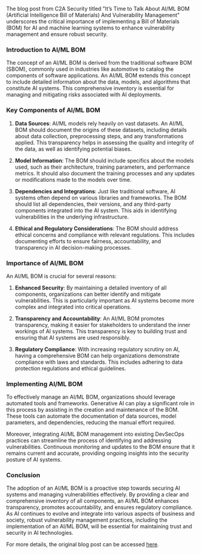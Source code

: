 The blog post from C2A Security titled "It’s Time to Talk About AI/ML BOM (Artificial Intelligence Bill of Materials) And Vulnerability Management" underscores the critical importance of implementing a Bill of Materials (BOM) for AI and machine learning systems to enhance vulnerability management and ensure robust security. 

### Introduction to AI/ML BOM

The concept of an AI/ML BOM is derived from the traditional software BOM (SBOM), commonly used in industries like automotive to catalog the components of software applications. An AI/ML BOM extends this concept to include detailed information about the data, models, and algorithms that constitute AI systems. This comprehensive inventory is essential for managing and mitigating risks associated with AI deployments.

### Key Components of AI/ML BOM

1. **Data Sources**: AI/ML models rely heavily on vast datasets. An AI/ML BOM should document the origins of these datasets, including details about data collection, preprocessing steps, and any transformations applied. This transparency helps in assessing the quality and integrity of the data, as well as identifying potential biases.

2. **Model Information**: The BOM should include specifics about the models used, such as their architecture, training parameters, and performance metrics. It should also document the training processes and any updates or modifications made to the models over time.

3. **Dependencies and Integrations**: Just like traditional software, AI systems often depend on various libraries and frameworks. The BOM should list all dependencies, their versions, and any third-party components integrated into the AI system. This aids in identifying vulnerabilities in the underlying infrastructure.

4. **Ethical and Regulatory Considerations**: The BOM should address ethical concerns and compliance with relevant regulations. This includes documenting efforts to ensure fairness, accountability, and transparency in AI decision-making processes.

### Importance of AI/ML BOM

An AI/ML BOM is crucial for several reasons:

1. **Enhanced Security**: By maintaining a detailed inventory of all components, organizations can better identify and mitigate vulnerabilities. This is particularly important as AI systems become more complex and integrated into critical operations.

2. **Transparency and Accountability**: An AI/ML BOM promotes transparency, making it easier for stakeholders to understand the inner workings of AI systems. This transparency is key to building trust and ensuring that AI systems are used responsibly.

3. **Regulatory Compliance**: With increasing regulatory scrutiny on AI, having a comprehensive BOM can help organizations demonstrate compliance with laws and standards. This includes adhering to data protection regulations and ethical guidelines.

### Implementing AI/ML BOM

To effectively manage an AI/ML BOM, organizations should leverage automated tools and frameworks. Generative AI can play a significant role in this process by assisting in the creation and maintenance of the BOM. These tools can automate the documentation of data sources, model parameters, and dependencies, reducing the manual effort required.

Moreover, integrating AI/ML BOM management into existing DevSecOps practices can streamline the process of identifying and addressing vulnerabilities. Continuous monitoring and updates to the BOM ensure that it remains current and accurate, providing ongoing insights into the security posture of AI systems.

### Conclusion

The adoption of an AI/ML BOM is a proactive step towards securing AI systems and managing vulnerabilities effectively. By providing a clear and comprehensive inventory of all components, an AI/ML BOM enhances transparency, promotes accountability, and ensures regulatory compliance. As AI continues to evolve and integrate into various aspects of business and society, robust vulnerability management practices, including the implementation of an AI/ML BOM, will be essential for maintaining trust and security in AI technologies.

For more details, the original blog post can be accessed [here](https://c2a-sec.com/its-time-to-talk-about-ai-ml-bom-artificial-intelligence-bill-of-materials-and-vulnerability-management/).